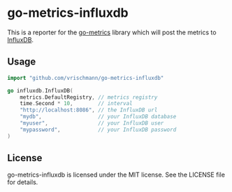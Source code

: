 go-metrics-influxdb
===================

This is a reporter for the [go-metrics](https://github.com/rcrowley/go-metrics) library which will post the metrics to [InfluxDB](https://influxdb.com/).

Usage
-----

```go
import "github.com/vrischmann/go-metrics-influxdb"

go influxdb.InfluxDB(
    metrics.DefaultRegistry, // metrics registry
    time.Second * 10,        // interval
    "http://localhost:8086", // the InfluxDB url
    "mydb",                  // your InfluxDB database
    "myuser",                // your InfluxDB user
    "mypassword",            // your InfluxDB password
)
```

License
-------

go-metrics-influxdb is licensed under the MIT license. See the LICENSE file for details.
